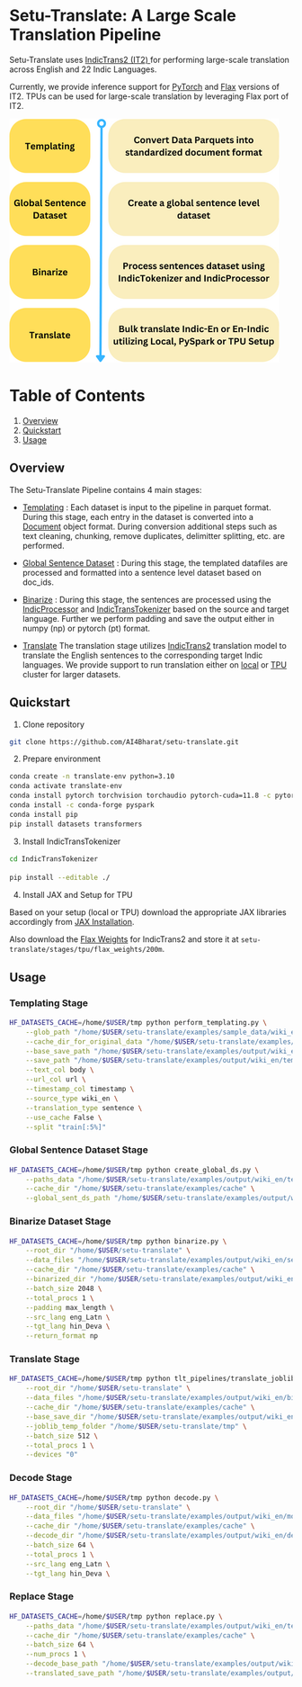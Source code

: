 # Setu-Translate: A Large Scale Translation Pipeline

Setu-Translate uses [IndicTrans2 (IT2) ](https://github.com/AI4Bharat/IndicTrans2) for performing large-scale translation across English and 22 Indic Languages.

Currently, we provide inference support for [PyTorch](https://pytorch.org/get-started/locally/) and [Flax](https://flax.readthedocs.io/en/latest/index.html) versions of IT2. TPUs can be used for large-scale translation by leveraging Flax port of IT2.

![Setu Translate Stages Overview](./setu-translate-overview.png "Setu-Translate Overview")
# Table of Contents


1. [Overview](#overview)
2. [Quickstart](#quickstart)
3. [Usage](#usage)


## Overview

The Setu-Translate Pipeline contains 4 main stages:

- [Templating](./stages/perform_templating.py) : Each dataset is input to the pipeline in parquet format. During this stage, each entry in the dataset is converted into a [Document](./stages/document.py#L9) object format. During conversion additional steps such as text cleaning, chunking, remove duplicates, delimitter splitting, etc. are performed. 

- [Global Sentence Dataset](./stages/create_global_ds.py) : During this stage, the templated datafiles are processed and formatted into a sentence level dataset based on doc_ids.

- [Binarize](./stages/binarize.py) : During this stage, the sentences are processed using the [IndicProcessor](./IndicTransTokenizer/IndicTransTokenizer/utils.py#L14) and [IndicTransTokenizer](./IndicTransTokenizer/IndicTransTokenizer/tokenizer.py#L11) based on the source and target language. Further we perform padding and save the output either in numpy (np) or pytorch (pt) format.

- [Translate](./stages/tlt_pipelines/translate_joblib.py) The translation stage utilizes [IndicTrans2](https://huggingface.co/ai4bharat/indictrans2-en-indic-dist-200M) translation model to translate the English sentences to the corresponding target Indic languages. We provide support to run translation either on [local](./stages/tlt_pipelines/translate_joblib.py) or [TPU](./stages/tpu/translate_tpu_pmap.py) cluster for larger datasets.

## Quickstart

1. Clone repository
```bash
git clone https://github.com/AI4Bharat/setu-translate.git
```
2. Prepare environment
```bash
conda create -n translate-env python=3.10
conda activate translate-env
conda install pytorch torchvision torchaudio pytorch-cuda=11.8 -c pytorch -c nvidia
conda install -c conda-forge pyspark
conda install pip
pip install datasets transformers
```
3. Install IndicTransTokenizer
```bash
cd IndicTransTokenizer

pip install --editable ./
```

4. Install JAX and Setup for TPU

Based on your setup (local or TPU) download the appropriate JAX libraries accordingly from [JAX Installation](https://github.com/google/jax#installation).


Also download the [Flax Weights](https://ai4b-public-nlu-nlg.objectstore.e2enetworks.net/ai4b-public-nlu-nlg/sangraha/translation/it2_flax_weights.tar.gz) for IndicTrans2 and store it at ```setu-translate/stages/tpu/flax_weights/200m```.

## Usage
### Templating Stage
```bash
HF_DATASETS_CACHE=/home/$USER/tmp python perform_templating.py \
    --glob_path "/home/$USER/setu-translate/examples/sample_data/wiki_en_data.parquet" \
    --cache_dir_for_original_data "/home/$USER/setu-translate/examples/cache" \
    --base_save_path "/home/$USER/setu-translate/examples/output/wiki_en/doc_csvs" \
    --save_path "/home/$USER/setu-translate/examples/output/wiki_en/templated" \
    --text_col body \
    --url_col url \
    --timestamp_col timestamp \
    --source_type wiki_en \
    --translation_type sentence \
    --use_cache False \
    --split "train[:5%]"
```
### Global Sentence Dataset Stage
```bash
HF_DATASETS_CACHE=/home/$USER/tmp python create_global_ds.py \
    --paths_data "/home/$USER/setu-translate/examples/output/wiki_en/templated/*.arrow" \
    --cache_dir "/home/$USER/setu-translate/examples/cache" \
    --global_sent_ds_path "/home/$USER/setu-translate/examples/output/wiki_en/sentences"
```
### Binarize Dataset Stage
```bash
HF_DATASETS_CACHE=/home/$USER/tmp python binarize.py \
    --root_dir "/home/$USER/setu-translate" \
    --data_files "/home/$USER/setu-translate/examples/output/wiki_en/sentences/*.arrow" \
    --cache_dir "/home/$USER/setu-translate/examples/cache" \
    --binarized_dir "/home/$USER/setu-translate/examples/output/wiki_en/binarized_sentences" \
    --batch_size 2048 \
    --total_procs 1 \
    --padding max_length \
    --src_lang eng_Latn \
    --tgt_lang hin_Deva \
    --return_format np
```
### Translate Stage
```bash
HF_DATASETS_CACHE=/home/$USER/tmp python tlt_pipelines/translate_joblib.py \
    --root_dir "/home/$USER/setu-translate" \
    --data_files "/home/$USER/setu-translate/examples/output/wiki_en/binarized_sentences/*.arrow" \
    --cache_dir "/home/$USER/setu-translate/examples/cache" \
    --base_save_dir "/home/$USER/setu-translate/examples/output/wiki_en/model_out" \
    --joblib_temp_folder "/home/$USER/setu-translate/tmp" \
    --batch_size 512 \
    --total_procs 1 \
    --devices "0"
```

### Decode Stage
```bash
HF_DATASETS_CACHE=/home/$USER/tmp python decode.py \
    --root_dir "/home/$USER/setu-translate" \
    --data_files "/home/$USER/setu-translate/examples/output/wiki_en/model_out/rank_0-device_cuda:0/data-00000-of-00001.arrow" \
    --cache_dir "/home/$USER/setu-translate/examples/cache" \
    --decode_dir "/home/$USER/setu-translate/examples/output/wiki_en/decode" \
    --batch_size 64 \
    --total_procs 1 \
    --src_lang eng_Latn \
    --tgt_lang hin_Deva \
```

### Replace Stage
```bash
HF_DATASETS_CACHE=/home/$USER/tmp python replace.py \
    --paths_data "/home/$USER/setu-translate/examples/output/wiki_en/templated/data-00000-of-00064.arrow" \
    --cache_dir "/home/$USER/setu-translate/examples/cache" \
    --batch_size 64 \
    --num_procs 1 \
    --decode_base_path "/home/$USER/setu-translate/examples/output/wiki_en/decode/*.arrow" \
    --translated_save_path "/home/$USER/setu-translate/examples/output/wiki_en/translated"
```


